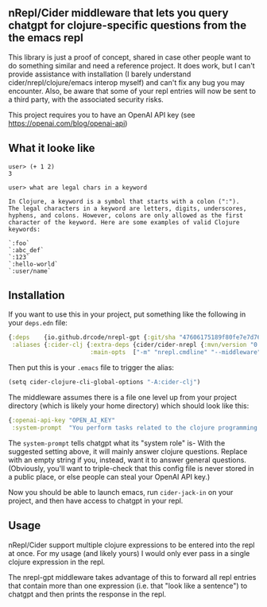 ## nRepl/Cider middleware that lets you query chatgpt for clojure-specific questions from the the emacs repl

This library is just a proof of concept, shared in case other people want to do something similar and need a reference project. It does work, but I can't provide assistance with installation (I barely understand cider/nrepl/clojure/emacs interop myself) and can't fix any bug you may encounter. Also, be aware that some of your repl entries will now be sent to a third party, with the associated security risks.

This project requires you to have an OpenAI API key (see https://openai.com/blog/openai-api)

## What it looke like

```
user> (+ 1 2)
3

user> what are legal chars in a keyword

In Clojure, a keyword is a symbol that starts with a colon (":").
The legal characters in a keyword are letters, digits, underscores, 
hyphens, and colons. However, colons are only allowed as the first 
character of the keyword. Here are some examples of valid Clojure 
keywords:

`:foo`
`:abc_def`
`:123`
`:hello-world`
`:user/name`
```

## Installation

If you want to use this in your project, put something like the following in your `deps.edn` file:

```clojure
{:deps    {io.github.drcode/nrepl-gpt {:git/sha "47606175189f80fe7e7d76caf833e50cf95ea619"}}
 :aliases {:cider-clj {:extra-deps {cider/cider-nrepl {:mvn/version "0.27.2"}}
                       :main-opts  ["-m" "nrepl.cmdline" "--middleware" "[cider.nrepl/cider-middleware,nrepl-gpt.nrepl-gpt/wrap-nrepl-gpt]"]}}}
```

Then put this is your `.emacs` file to trigger the alias:

```clojure
(setq cider-clojure-cli-global-options "-A:cider-clj")
```

The middleware assumes there is a file one level up from your project directory (which is likely your home directory) which should look like this:

```clojure
{:openai-api-key "OPEN_AI_KEY"
 :system-prompt  "You perform tasks related to the clojure programming language"}
```

The `system-prompt` tells chatgpt what its "system role" is- With the suggested setting above, it will mainly answer clojure questions. Replace with an empty string if you, instead, want it to answer general questions. (Obviously, you'll want to triple-check that this config file is never stored in a public place, or else people can steal your OpenAI API key.)

Now you should be able to launch emacs, run `cider-jack-in` on your project, and then have access to chatgpt in your repl.

## Usage

nRepl/Cider support multiple clojure expressions to be entered into the repl at once. For my usage (and likely yours) I would only ever pass in a single clojure expression in the repl.

The nrepl-gpt middleware takes advantage of this to forward all repl entries that contain more than one expression (i.e. that "look like a sentence") to chatgpt and then prints the response in the repl.